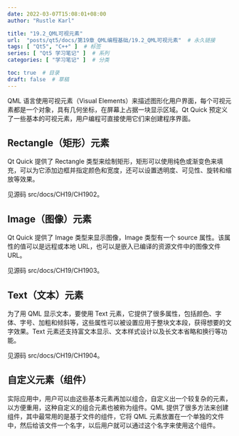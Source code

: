 ```yaml
---
date: 2022-03-07T15:08:01+08:00
author: "Rustle Karl"

title: "19.2_QML可视元素"
url:  "posts/qt5/docs/第19章_QML编程基础/19.2_QML可视元素"  # 永久链接
tags: [ "Qt5", "C++" ]  # 标签
series: [ "Qt5 学习笔记" ]  # 系列
categories: [ "学习笔记" ]  # 分类

toc: true  # 目录
draft: false  # 草稿
---
```


QML 语言使用可视元素（Visual Elements）来描述图形化用户界面，每个可视元素都是一个对象，具有几何坐标，在屏幕上占据一块显示区域。Qt Quick 预定义了一些基本的可视元素，用户编程可直接使用它们来创建程序界面。

## Rectangle（矩形）元素

Qt Quick 提供了 Rectangle 类型来绘制矩形，矩形可以使用纯色或渐变色来填充，可以为它添加边框并指定颜色和宽度，还可以设置透明度、可见性、旋转和缩放等效果。

见源码 src/docs/CH19/CH1902。

## Image（图像）元素

Qt Quick 提供了 Image 类型来显示图像，Image 类型有一个 source 属性。该属性的值可以是远程或本地 URL，也可以是嵌入已编译的资源文件中的图像文件 URL。

见源码 src/docs/CH19/CH1903。

## Text（文本）元素

为了用 QML 显示文本，要使用 Text 元素，它提供了很多属性，包括颜色、字体、字号、加粗和倾斜等，这些属性可以被设置应用于整块文本段，获得想要的文字效果。Text 元素还支持富文本显示、文本样式设计以及长文本省略和换行等功能。

见源码 src/docs/CH19/CH1904。

## 自定义元素（组件）

实际应用中，用户可以由这些基本元素再加以组合，自定义出一个较复杂的元素，以方便重用，这种自定义的组合元素也被称为组件。QML 提供了很多方法来创建组件，其中最常用的是基于文件的组件，它将 QML 元素放置在一个单独的文件中，然后给该文件一个名字，以后用户就可以通过这个名字来使用这个组件。
